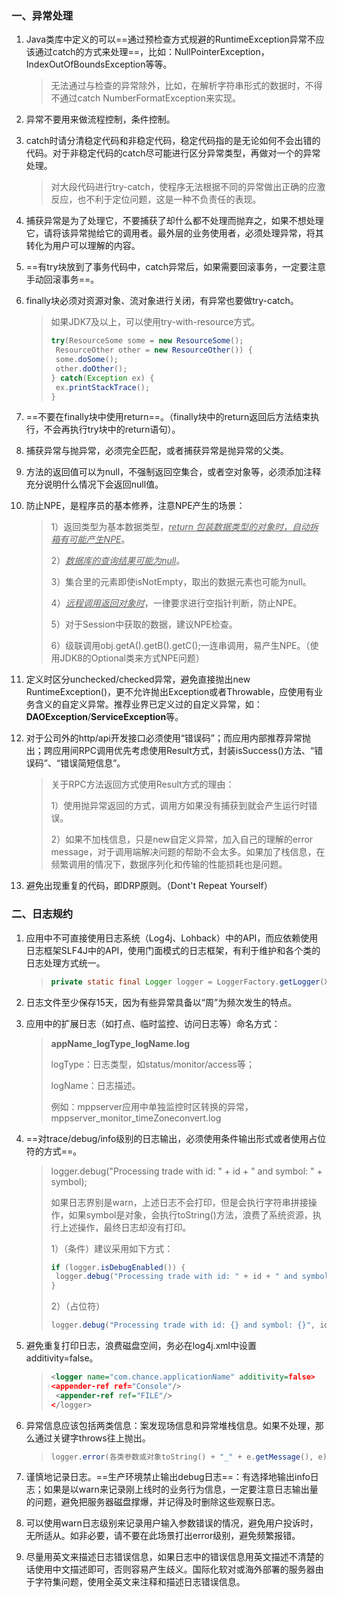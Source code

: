 ### 一、异常处理

1. Java类库中定义的可以==通过预检查方式规避的RuntimeException异常不应该通过catch的方式来处理==，比如：NullPointerException，IndexOutOfBoundsException等等。

   > 无法通过与检查的异常除外，比如，在解析字符串形式的数据时，不得不通过catch NumberFormatException来实现。

2. 异常不要用来做流程控制，条件控制。

3. catch时请分清稳定代码和非稳定代码，稳定代码指的是无论如何不会出错的代码。对于非稳定代码的catch尽可能进行区分异常类型，再做对一个的异常处理。

   > 对大段代码进行try-catch，使程序无法根据不同的异常做出正确的应激反应，也不利于定位问题，这是一种不负责任的表现。

4. 捕获异常是为了处理它，不要捕获了却什么都不处理而抛弃之，如果不想处理它，请将该异常抛给它的调用者。最外层的业务使用者，必须处理异常，将其转化为用户可以理解的内容。

5. ==有try块放到了事务代码中，catch异常后，如果需要回滚事务，一定要注意手动回滚事务==。

6. finally块必须对资源对象、流对象进行关闭，有异常也要做try-catch。

   > 如果JDK7及以上，可以使用try-with-resource方式。
   >
   > ```java
   > try(ResourceSome some = new ResourceSome();
   >  ResourceOther other = new ResourceOther()) {
   >  some.doSome();
   >  other.doOther();
   > } catch(Exception ex) {
   >  ex.printStackTrace();
   > }
   > ```

7. ==不要在finally块中使用return==。（finally块中的return返回后方法结束执行，不会再执行try块中的return语句）。

8.  捕获异常与抛异常，必须完全匹配，或者捕获异常是抛异常的父类。

9. 方法的返回值可以为null，不强制返回空集合，或者空对象等，必须添加注释充分说明什么情况下会返回null值。

10. 防止NPE，是程序员的基本修养，注意NPE产生的场景：

    > 1）返回类型为基本数据类型，*<u>return 包装数据类型的对象时，自动拆箱有可能产生NPE</u>*。
    >
    > 2）*<u>数据库的查询结果可能为null</u>*。
    >
    > 3）集合里的元素即使isNotEmpty，取出的数据元素也可能为null。
    >
    > 4）*<u>远程调用返回对象时</u>*，一律要求进行空指针判断，防止NPE。
    >
    > 5）对于Session中获取的数据，建议NPE检查。
    >
    > 6）级联调用obj.getA().getB().getC();一连串调用，易产生NPE。（使用JDK8的Optional类来方式NPE问题）

11. 定义时区分unchecked/checked异常，避免直接抛出new RuntimeException()，更不允许抛出Exception或者Throwable，应使用有业务含义的自定义异常。推荐业界已定义过的自定义异常，如：**DAOException**/**ServiceException**等。

12. 对于公司外的http/api开发接口必须使用“错误码”；而应用内部推荐异常抛出；跨应用间RPC调用优先考虑使用Result方式，封装isSuccess()方法、“错误码”、“错误简短信息”。

    > 关于RPC方法返回方式使用Result方式的理由：
    >
    > 1）使用抛异常返回的方式，调用方如果没有捕获到就会产生运行时错误。
    >
    > 2）如果不加栈信息，只是new自定义异常，加入自己的理解的error message，对于调用端解决问题的帮助不会太多。如果加了栈信息，在频繁调用的情况下，数据序列化和传输的性能损耗也是问题。

13. 避免出现重复的代码，即DRP原则。（Dont't Repeat Yourself）

### 二、日志规约

1. 应用中不可直接使用日志系统（Log4j、Lohback）中的API，而应依赖使用日志框架SLF4J中的API，使用门面模式的日志框架，有利于维护和各个类的日志处理方式统一。

   > ```java
   > private static final Logger logger = LoggerFactory.getLogger(Xxx.class);
   > ```

2. 日志文件至少保存15天，因为有些异常具备以“周”为频次发生的特点。

3. 应用中的扩展日志（如打点、临时监控、访问日志等）命名方式：

   > **appName_logType_logName.log**
   >
   > logType：日志类型，如status/monitor/access等；
   >
   > logName：日志描述。
   >
   > 例如：mppserver应用中单独监控时区转换的异常，mppserver_monitor_timeZoneconvert.log

4. ==对trace/debug/info级别的日志输出，必须使用条件输出形式或者使用占位符的方式==。

   > logger.debug("Processing trade with id: " + id + " and symbol: " + symbol);
   >
   > 如果日志界别是warn，上述日志不会打印，但是会执行字符串拼接操作，如果symbol是对象，会执行toString()方法，浪费了系统资源，执行上述操作，最终日志却没有打印。
   >
   > 1）（条件）建议采用如下方式：
   >
   > ```java
   > if (logger.isDebugEnabled()) {
   >  logger.debug("Processing trade with id: " + id + " and symbol: " + symbol);
   > }
   > ```
   >
   > 2）（占位符）
   >
   > ```java
   > logger.debug("Processing trade with id: {} and symbol: {}", id, symbol);
   > ```

5. 避免重复打印日志，浪费磁盘空间，务必在log4j.xml中设置additivity=false。

   > ```xml
   > <logger name="com.chance.applicationName" additivity=false>
   > <appender-ref ref="Console"/>
   >  <appender-ref ref="FILE"/>
   > </logger>
   > ```

6. 异常信息应该包括两类信息：案发现场信息和异常堆栈信息。如果不处理，那么通过关键字throws往上抛出。

   > ```java
   > logger.error(各类参数或对象toString() + "_" + e.getMessage(), e);
   > ```

7. 谨慎地记录日志。==生产环境禁止输出debug日志==：有选择地输出info日志；如果是以warn来记录刚上线时的业务行为信息，一定要注意日志输出量的问题，避免把服务器磁盘撑爆，并记得及时删除这些观察日志。
8. 可以使用warn日志级别来记录用户输入参数错误的情况，避免用户投诉时，无所适从。如非必要，请不要在此场景打出error级别，避免频繁报错。
9. 尽量用英文来描述日志错误信息，如果日志中的错误信息用英文描述不清楚的话使用中文描述即可，否则容易产生歧义。国际化软对或海外部署的服务器由于字符集问题，使用全英文来注释和描述日志错误信息。